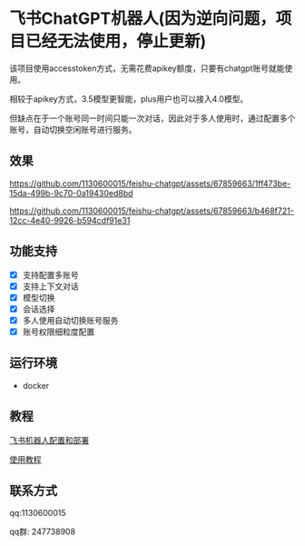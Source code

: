 # 飞书ChatGPT机器人(因为逆向问题，项目已经无法使用，停止更新)


 该项目使用accesstoken方式，无需花费apikey额度，只要有chatgpt账号就能使用。

 相较于apikey方式，3.5模型更智能，plus用户也可以接入4.0模型。

 但缺点在于一个账号同一时间只能一次对话，因此对于多人使用时，通过配置多个账号，自动切换空闲账号进行服务。

## 效果

https://github.com/1130600015/feishu-chatgpt/assets/67859663/1ff473be-15da-499b-9c70-0a19430ed8bd



https://github.com/1130600015/feishu-chatgpt/assets/67859663/b468f721-12cc-4e40-9926-b594cdf91e31

## 功能支持

- [x] 支持配置多账号
- [x] 支持上下文对话
- [x] 模型切换
- [x] 会话选择
- [x] 多人使用自动切换账号服务
- [x] 账号权限细粒度配置

## 运行环境

- docker

## 教程

[飞书机器人配置和部署](docs/feishu.md)

[使用教程](docs/usage.md)

## 联系方式

qq:1130600015

qq群: 247738908
